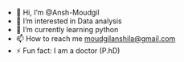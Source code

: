 - 👋 Hi, I’m @Ansh-Moudgil
- 👀 I’m interested in Data analysis
- 🌱 I’m currently learning python
- 📫 How to reach me moudgilanshila@gmail.com
- ⚡ Fun fact: I am a doctor (P.hD)

<!---
Ansh-Moudgil/Ansh-Moudgil is a ✨ special ✨ repository because its `README.md` (this file) appears on your GitHub profile.
You can click the Preview link to take a look at your changes.
--->
